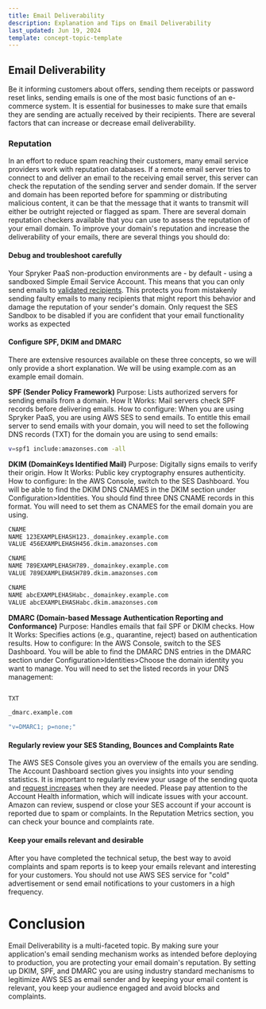```yaml
---
title: Email Deliverability
description: Explanation and Tips on Email Deliverability
last_updated: Jun 19, 2024
template: concept-topic-template
---
```


## Email Deliverability
Be it informing customers about offers, sending them receipts or password reset links, sending emails is one of the most basic functions of an e-commerce system.
It is essential for businesses to make sure that emails they are sending are actually received by their recipients. There are several factors that can increase or decrease email deliverability.

### Reputation
In an effort to reduce spam reaching their customers, many email service providers work with reputation databases. If a remote email server tries to connect to and deliver an email to the receiving email server, this server can check the reputation of the sending server and sender domain.
If the server and domain has been reported before for spamming or distributing malicious content, it can be that the message that it wants to transmit will either be outright rejected or flagged as spam.
There are several domain reputation checkers available that you can use to assess the reputation of your email domain.
To improve your domain's reputation and increase the deliverability of your emails, there are several things you should do:

#### Debug and troubleshoot carefully
Your Spryker PaaS non-production environments are - by default - using a sandboxed Simple Email Service Account. This means that you can only send emails to [validated recipients](https://docs.spryker.com/docs/ca/dev/email-service/verify-email-addresses.html).
This protects you from mistakenly sending faulty emails to many recipients that might report this behavior and damage the reputation of your sender's domain.
Only request the SES Sandbox to be disabled if you are confident that your email functionality works as expected

#### Configure SPF, DKIM and DMARC
There are extensive resources available on these three concepts, so we will only provide a short explanation. We will be using example.com as an example email domain.

**SPF (Sender Policy Framework)**
Purpose: Lists authorized servers for sending emails from a domain.
How It Works: Mail servers check SPF records before delivering emails.
How to configure:
When you are using Spryker PaaS, you are using AWS SES to send emails. To entitle this email server to send emails with your domain, you will need to set
the following DNS records (TXT) for the domain you are using to send emails:
```bash
v=spf1 include:amazonses.com -all
```

**DKIM (DomainKeys Identified Mail)**
Purpose: Digitally signs emails to verify their origin.
How It Works: Public key cryptography ensures authenticity.
How to configure:
In the AWS Console, switch to the SES Dashboard. You will be able to find the DKIM DNS CNAMES in the DKIM section under Configuration>Identities.
You should find three DNS CNAME records in this format. You will need to set them as CNAMES for the email domain you are using.

```bash
CNAME
NAME 123EXAMPLEHASH123._domainkey.example.com
VALUE 456EXAMPLEHASH456.dkim.amazonses.com

CNAME
NAME 789EXAMPLEHASH789._domainkey.example.com
VALUE 789EXAMPLEHASH789.dkim.amazonses.com

CNAME
NAME abcEXAMPLEHASHabc._domainkey.example.com
VALUE abcEXAMPLEHASHabc.dkim.amazonses.com
```  

**DMARC (Domain-based Message Authentication Reporting and Conformance)**
Purpose: Handles emails that fail SPF or DKIM checks.
How It Works: Specifies actions (e.g., quarantine, reject) based on authentication results.
How to configure:
In the AWS Console, switch to the SES Dashboard. You will be able to find the DMARC DNS entries in the DMARC section under Configuration>Identities>Choose the domain identity you want to manage.
You will need to set the listed records in your DNS management: 

```bash

TXT

_dmarc.example.com

"v=DMARC1; p=none;"

```

#### Regularly review your SES Standing, Bounces and Complaints Rate
The AWS SES Console gives you an overview of the emails you are sending. The Account Dashboard section gives you insights into your sending statistics. It is important to regularly review your usage of the sending quota and [request increases](/docs/ca/dev/email-service/email-quota-restrictions.html) when they are needed. 
Please pay attention to the Account Health information, which will indicate issues with your account. Amazon can review, suspend or close your SES account if your account is reported due to spam or complaints.
In the Reputation Metrics section, you can check your bounce and complaints rate.

#### Keep your emails relevant and desirable
After you have completed the technical setup, the best way to avoid complaints and spam reports is to keep your emails relevant and interesting for your customers.
You should not use AWS SES service for "cold" advertisement or send email notifications to your customers in a high frequency.

# Conclusion
Email Deliverability is a multi-faceted topic. By making sure your application's email sending mechanism works as intended before deploying to production, you are protecting your email domain's reputation. By setting up DKIM, SPF, and DMARC you are using industry standard mechanisms to legitimize AWS SES as email sender and by keeping your email content is relevant, you keep your audience engaged and avoid blocks and complaints.
